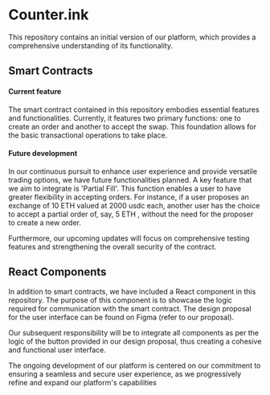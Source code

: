 # Counter.ink

This repository contains an initial version of our platform, which provides a comprehensive understanding of its functionality. 

## Smart Contracts

#### Current feature

The smart contract contained in this repository embodies essential features and functionalities.
Currently, it features two primary functions: one to create an order and another to accept the swap. This foundation allows for the basic transactional operations to take place.

#### Future development

In our continuous pursuit to enhance user experience and provide versatile trading options, we have future functionalities planned. A key feature that we aim to integrate is 'Partial Fill'. This function enables a user to have greater flexibility in accepting orders. For instance, if a user proposes an exchange of 10 ETH valued at 2000 usdc each, another user has the choice to accept a partial order of, say, 5 ETH , without the need for the proposer to create a new order.

Furthermore, our upcoming updates will focus on comprehensive testing features and strengthening the overall security of the contract.

## React Components

In addition to smart contracts, we have included a React component in this repository. The purpose of this component is to showcase the logic required for communication with the smart contract. The design proposal for the user interface can be found on Figma (refer to our proposal).

Our subsequent responsibility will be to integrate all components as per the logic of the button provided in our design proposal, thus creating a cohesive and functional user interface.


The ongoing development of our platform is centered on our commitment to ensuring a seamless and secure user experience, as we progressively refine and expand our platform's capabilities
